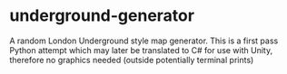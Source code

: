 # underground-generator
A random London Underground style map generator. This is a first pass Python attempt which may later be translated to C# for use with Unity, therefore no graphics needed (outside potentially terminal prints)

